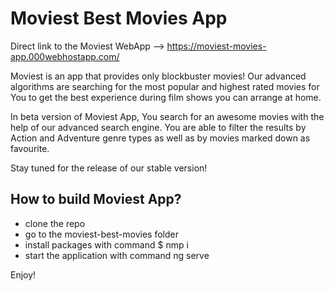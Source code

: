 # Moviest Best Movies App
Direct link to the Moviest WebApp --> https://moviest-movies-app.000webhostapp.com/

Moviest is an app that provides only blockbuster movies! 
Our advanced algorithms are searching for the most popular 
and highest rated movies for You to get the best experience 
during film shows you can arrange at home.

In beta version of Moviest App, You search for an awesome movies with the help
of our advanced search engine. You are able to filter the results
by Action and Adventure genre types as well as by movies marked down 
as favourite. 

Stay tuned for the release of our stable version!

## How to build Moviest App?

- clone the repo
- go to the moviest-best-movies folder
- install packages with command $ nmp i
- start the application with command ng serve

Enjoy!
